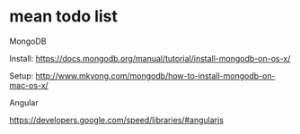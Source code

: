 # mean todo list

MongoDB

Install:
https://docs.mongodb.org/manual/tutorial/install-mongodb-on-os-x/

Setup:
http://www.mkyong.com/mongodb/how-to-install-mongodb-on-mac-os-x/



Angular

https://developers.google.com/speed/libraries/#angularjs